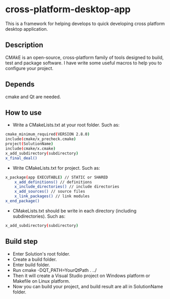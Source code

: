 # cross-platform-desktop-app
This is a framework for helping develops to quick developing cross platform desktop application.

## Description
CMAkE is an open-source, cross-platform family of tools designed to build, test and package software.
I have write some useful macros to help you to configure your project. 

## Depends
cmake and Qt are needed.

## How to use
* Write a CMakeLists.txt at your root folder. Such as:
```Bash
cmake_minimum_required(VERSION 2.8.0)
include(cmake/x_precheck.cmake)
project(SolutionName)
include(cmake/x.cmake)
x_add_subdirectory(subdirectory)
x_final_deal()
```

* Write CMakeLists.txt for project. Such as:
```Bash
x_package(app EXECUTABLE) // STATIC or SHARED
	x_add_definitions() // definitions
	x_include_directories() // include directories
	x_add_sources() // source files
	x_link_packages() // link modules
x_end_package()
```

* CMakeLists.txt should be write in each directory (including subdirectories). Such as:
```Bash
x_add_subdirectory(subdirectory)
```

## Build step
* Enter Solution's root folder.
* Create a build folder.
* Enter build folder.
* Run cmake -DQT_PATH=YourQtPath . ../
* Then it will create a Visual Studio project on Windows platform or Makefile on Linux platform.
* Now you can build your project, and build result are all in SolutionName folder.
